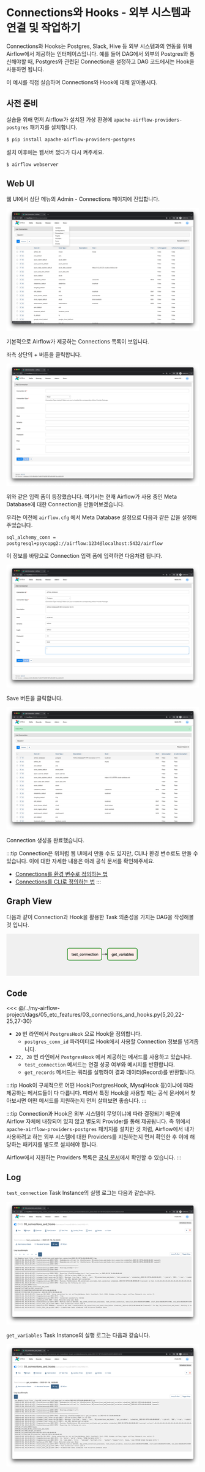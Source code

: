 # Connections와 Hooks - 외부 시스템과 연결 및 작업하기

Connections와 Hooks는 Postgres, Slack, Hive 등 외부 시스템과의 연동을 위해 Airflow에서 제공하는 인터페이스입니다.
예를 들어 DAG에서 외부의 Postgres와 통신해야할 때, Postgres와 관련된 Connection을 설정하고 DAG 코드에서는 Hook을 사용하면 됩니다.

이 예시를 직접 실습하며 Connections와 Hook에 대해 알아봅시다.

## 사전 준비

실습을 위해 먼저 Airflow가 설치된 가상 환경에 `apache-airflow-providers-postgres` 패키지를 설치합니다.

```bash
$ pip install apache-airflow-providers-postgres
```

설치 이후에는 웹서버 껐다가 다시 켜주세요.

```bash
$ airflow webserver
```

## Web UI

웹 UI에서 상단 메뉴의 Admin - Connections 페이지에 진입합니다.

![img.png](./img.png)

기본적으로 Airflow가 제공하는 Connections 목록이 보입니다.

좌측 상단의 + 버튼을 클릭합니다.

![img_1.png](./img_1.png)

위와 같은 입력 폼이 등장했습니다. 여기서는 현재 Airflow가 사용 중인 Meta Database에 대한 Connection을 만들어보겠습니다.

우리는 이전에 `airflow.cfg` 에서 Meta Database 설정으로 다음과 같은 값을 설정해주었습니다.

```
sql_alchemy_conn = postgresql+psycopg2://airflow:1234@localhost:5432/airflow
```

이 정보를 바탕으로 Connection 입력 폼에 입력하면 다음처럼 됩니다.

![img_2.png](./img_2.png)

Save 버튼을 클릭합니다.

![img_3.png](./img_3.png)

Connection 생성을 완료했습니다.

:::tip
Connection은 위처럼 웹 UI에서 만들 수도 있지만, CLI나 환경 변수로도 만들 수 있습니다.
이에 대한 자세한 내용은 아래 공식 문서를 확인해주세요.

- [Connections를 환경 변수로 정의하는 법](https://airflow.apache.org/docs/apache-airflow/stable/howto/connection.html#storing-a-connection-in-environment-variables)
- [Connections를 CLI로 정의하는 법](https://airflow.apache.org/docs/apache-airflow/stable/howto/connection.html#creating-a-connection-from-the-cli)
:::

## Graph View

다음과 같이 Connection과 Hook을 활용한 Task 의존성을 가지는 DAG을 작성해볼 것 입니다.

![img_4.png](./img_4.png)

## Code

<<< @/../my-airflow-project/dags/05_etc_features/03_connections_and_hooks.py{5,20,22-25,27-30}

- `20` 번 라인에서 `PostgresHook` 으로 Hook을 정의합니다.
  - `postgres_conn_id` 파라미터로 Hook에서 사용할 Connection 정보를 넘겨줍니다.
- `22, 28` 번 라인에서 `PostgresHook` 에서 제공하는 메서드를 사용하고 있습니다.
  - `test_connection` 메서드는 연결 성공 여부와 메시지를 반환합니다.
  - `get_records` 메서드는 쿼리를 실행하여 결과 데이터(Record)를 반환합니다.

:::tip
Hook이 구체적으로 어떤 Hook(PostgresHook, MysqlHook 등)이냐에 따라 제공하는 메서드들이 다 다릅니다.
따라서 특정 Hook을 사용할 때는 공식 문서에서 찾아보시면 어떤 메서드를 지원하는지 먼저 살펴보면 좋습니다.
:::

:::tip
Connection과 Hook은 외부 시스템이 무엇이냐에 따라 결정되기 때문에 Airflow 자체에 내장되어 있지 않고 별도의 Provider를 통해 제공됩니다.
즉 위에서 `apache-airflow-providers-postgres` 패키지를 설치한 것 처럼, Airflow에서 내가 사용하려고 하는 외부 시스템에 대한 Providers를 지원하는지 먼저 확인한 후
이에 해당하는 패키지를 별도로 설치해야 합니다.

Airflow에서 지원하는 Providers 목록은 [공식 문서](https://airflow.apache.org/docs/#providers-packages-docs-apache-airflow-providers-index-html)에서 확인할 수 있습니다.
:::

## Log

`test_connection` Task Instance의 실행 로그는 다음과 같습니다.

![img_5.png](./img_5.png)

`get_variables` Task Instance의 실행 로그는 다음과 같습니다.

![img_6.png](./img_6.png)
